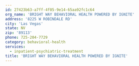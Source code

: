 ```yaml
---
id: 27423b63-a7ff-4f05-9e14-65aa92fc1c64
org_name: 'BRIGHT WAY BEHAVIORAL HEALTH POWERED BY IGNITE'
address: '8225 W ROBINDALE RD'
city: 'Las Vegas'
state: NV
zip: '89113'
phone: 725-204-7729
category: behavioral-health
services:
  - inpatient-psychiatric-treatment
title: 'BRIGHT WAY BEHAVIORAL HEALTH POWERED BY IGNITE'
---
```

